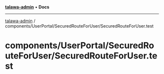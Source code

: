 [**talawa-admin**](../../../../README.md) • **Docs**

***

[talawa-admin](../../../../modules.md) / components/UserPortal/SecuredRouteForUser/SecuredRouteForUser.test

# components/UserPortal/SecuredRouteForUser/SecuredRouteForUser.test
